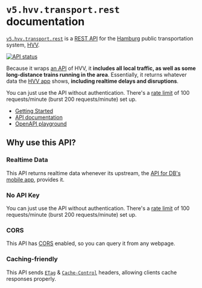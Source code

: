 # `v5.hvv.transport.rest` documentation

[`v5.hvv.transport.rest`](https://v5.hvv.transport.rest/) is a [REST API](https://restfulapi.net) for the [Hamburg](https://en.wikipedia.org/wiki/Hamburg) public transportation system, [HVV](https://en.wikipedia.org/wiki/Hamburger_Verkehrsverbund).

[![API status](https://badgen.net/uptime-robot/status/m784879519-27e5d1cc383d9159da575595)](https://stats.uptimerobot.com/57wNLs39M/784879519)

Because it wraps [an API](https://github.com/public-transport/hafas-client/blob/master/readme.md#background) of HVV, it **includes all local traffic, as well as some long-distance trains running in the area**. Essentially, it returns whatever data the [HVV app](https://www.hvv.de/en/service/hvv-apps) shows, **including realtime delays and disruptions**.

You can just use the API without authentication. There's a [rate limit](https://apisyouwonthate.com/blog/what-is-api-rate-limiting-all-about) of 100 requests/minute (burst 200 requests/minute) set up.

- [Getting Started](getting-started.md)
- [API documentation](api.md)
- [OpenAPI playground](https://petstore.swagger.io/?url=https%3A%2F%2Fv5.hvv.transport.rest%2F.well-known%2Fservice-desc%0A)

## Why use this API?

### Realtime Data

This API returns realtime data whenever its upstream, the [API for DB's mobile app](https://github.com/public-transport/hafas-client/blob/33d7d30acf235c54887c6459a15fe581982c6a19/p/hvv/readme.md), provides it.

### No API Key

You can just use the API without authentication. There's a [rate limit](https://apisyouwonthate.com/blog/what-is-api-rate-limiting-all-about) of 100 requests/minute (burst 200 requests/minute) set up.

### CORS

This API has [CORS](https://developer.mozilla.org/en-US/docs/Web/HTTP/Access_control_CORS) enabled, so you can query it from any webpage.

### Caching-friendly

This API sends [`ETag`](https://developer.mozilla.org/en-US/docs/Web/HTTP/Headers/ETag) & [`Cache-Control`](https://developer.mozilla.org/en-US/docs/Web/HTTP/Headers/Cache-Control) headers, allowing clients cache responses properly.

